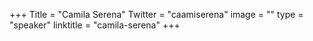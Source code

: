 +++
Title = "Camila Serena"
Twitter = "caamiserena"
image = ""
type = "speaker"
linktitle = "camila-serena"
+++


